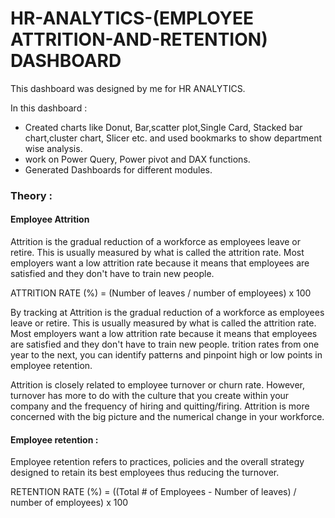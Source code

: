 # HR-ANALYTICS-(EMPLOYEE ATTRITION-AND-RETENTION) DASHBOARD

This dashboard was designed by me for HR ANALYTICS. 

In this dashboard :

- Created charts like Donut, Bar,scatter plot,Single Card, Stacked bar chart,cluster chart, Slicer etc. and used bookmarks to show department wise analysis.
- work on Power Query, Power pivot and DAX functions.
- Generated Dashboards for different modules.

### Theory : 

#### Employee Attrition

Attrition is the gradual reduction of a workforce as employees leave or retire. This is usually measured by what is called the attrition rate. Most employers want a low attrition rate because it means that employees are satisfied and they don't have to train new people.

ATTRITION RATE (%) = (Number of leaves / number of employees) x 100

By tracking at Attrition is the gradual reduction of a workforce as employees leave or retire. This is usually measured by what is called the attrition rate. Most employers want a low attrition rate because it means that employees are satisfied and they don't have to train new people.
trition rates from one year to the next, you can identify patterns and pinpoint high or low points in employee retention.

Attrition is closely related to employee turnover or churn rate. However, turnover has more to do with the culture that you create within your company and the frequency of hiring and quitting/firing. Attrition is more concerned with the big picture and the numerical change in your workforce.

#### Employee retention : 

Employee retention refers to practices, policies and the overall strategy designed to retain its best employees thus reducing the turnover. 

RETENTION RATE (%) = ((Total # of Employees - Number of leaves) / number of employees) x 100


